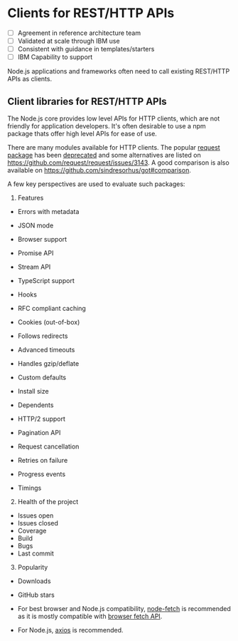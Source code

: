 # Clients for REST/HTTP APIs

- [ ] Agreement in reference architecture team
- [ ] Validated at scale through IBM use
- [ ] Consistent with guidance in templates/starters
- [ ] IBM Capability to support

Node.js applications and frameworks often need to call existing REST/HTTP APIs
as clients.

## Client libraries for REST/HTTP APIs

The Node.js core provides low level APIs for HTTP clients, which are not friendly
for application developers. It's often desirable to use a npm package thats offer high
level APIs for ease of use.

There are many modules available for HTTP clients. The popular
[request package](https://github.com/request/request) has been
[deprecated](https://github.com/request/request/issues/3142) and some alternatives
are listed on https://github.com/request/request/issues/3143. A good comparison
is also available on https://github.com/sindresorhus/got#comparison.

A few key perspectives are used to evaluate such packages:

1. Features

- Errors with metadata
- JSON mode
- Browser support
- Promise API
- Stream API
- TypeScript support
- Hooks

- RFC compliant caching
- Cookies (out-of-box)
- Follows redirects
- Advanced timeouts
- Handles gzip/deflate
- Custom defaults
- Install size
- Dependents

- HTTP/2 support
- Pagination API
- Request cancellation
- Retries on failure
- Progress events
- Timings

2. Health of the project

- Issues open
- Issues closed
- Coverage
- Build
- Bugs
- Last commit

3. Popularity

- Downloads
- GitHub stars

- For best browser and Node.js compatibility, [node-fetch](https://github.com/node-fetch/node-fetch)
  is recommended as it is mostly compatible with
  [browser fetch API](https://developer.mozilla.org/en-US/docs/Web/API/Fetch_API).

- For Node.js, [axios](https://github.com/axios/axios) is recommended.
